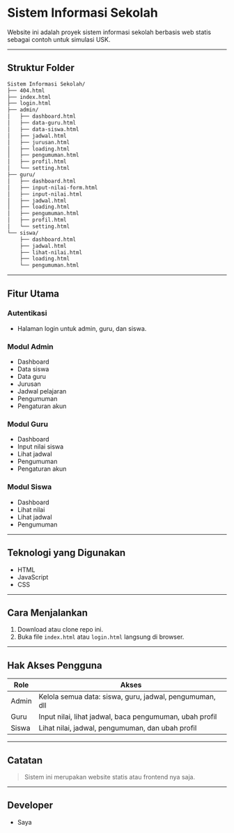 # Sistem Informasi Sekolah

Website ini adalah proyek sistem informasi sekolah berbasis web statis sebagai contoh untuk simulasi USK.

---

## Struktur Folder
```bash
Sistem Informasi Sekolah/
├── 404.html
├── index.html
├── login.html
├── admin/
│   ├── dashboard.html
│   ├── data-guru.html
│   ├── data-siswa.html
│   ├── jadwal.html
│   ├── jurusan.html
│   ├── loading.html
│   ├── pengumuman.html
│   ├── profil.html
│   └── setting.html
├── guru/
│   ├── dashboard.html
│   ├── input-nilai-form.html
│   ├── input-nilai.html
│   ├── jadwal.html
│   ├── loading.html
│   ├── pengumuman.html
│   ├── profil.html
│   └── setting.html
└── siswa/
    ├── dashboard.html
    ├── jadwal.html
    ├── lihat-nilai.html
    ├── loading.html
    └── pengumuman.html
```


---

## Fitur Utama

### Autentikasi
- Halaman login untuk admin, guru, dan siswa.

### Modul Admin
- Dashboard
- Data siswa
- Data guru
- Jurusan
- Jadwal pelajaran
- Pengumuman
- Pengaturan akun

### Modul Guru
- Dashboard
- Input nilai siswa
- Lihat jadwal
- Pengumuman
- Pengaturan akun

### Modul Siswa
- Dashboard
- Lihat nilai
- Lihat jadwal
- Pengumuman

---

## Teknologi yang Digunakan

- HTML
- JavaScript
- CSS

---

## Cara Menjalankan

1. Download atau clone repo ini.
2. Buka file `index.html` atau `login.html` langsung di browser.

---

## Hak Akses Pengguna

| Role  | Akses                                                                 |
|-------|-----------------------------------------------------------------------|
| Admin | Kelola semua data: siswa, guru, jadwal, pengumuman, dll              |
| Guru  | Input nilai, lihat jadwal, baca pengumuman, ubah profil              |
| Siswa | Lihat nilai, jadwal, pengumuman, dan ubah profil                     |

---

## Catatan

> Sistem ini merupakan website statis atau frontend nya saja.

---

## Developer

- Saya


